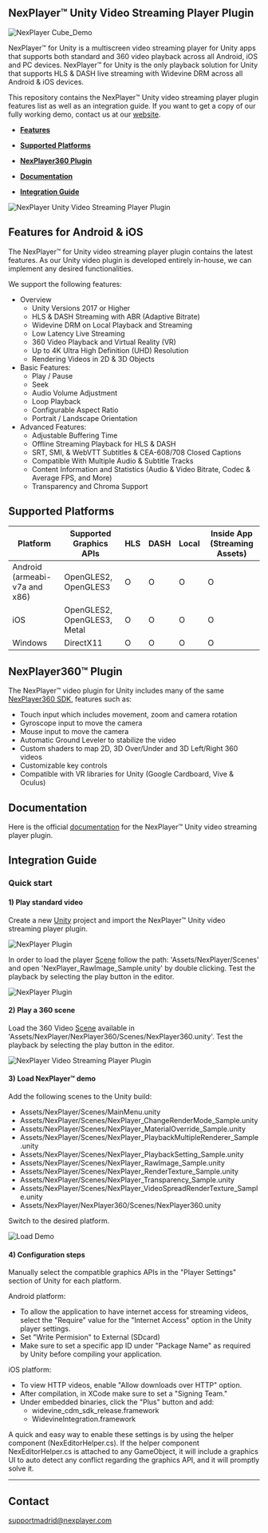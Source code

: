 ## NexPlayer™ Unity Video Streaming Player Plugin



![NexPlayer Cube_Demo](resources/unity_cube_demo3.gif)

NexPlayer™ for Unity is a multiscreen video streaming player for Unity apps that supports both standard and 360 video playback across all Android, iOS and PC devices. NexPlayer™ for Unity is the only playback solution for Unity that supports HLS &amp; DASH live streaming with Widevine DRM across all Android & iOS devices.

This repository contains the NexPlayer™ Unity video streaming player plugin features list as well as an integration guide. If you want to get a copy of our fully working demo, contact us at our [website](https://www.nexplayersdk.com/contact?utm_source=github&utm_medium=organic&utm_campaign=unite&utm_content=20190918--unity).

* **[Features](#features-for-android--ioS)**  

* **[Supported Platforms](#supported-platforms)**

* **[NexPlayer360 Plugin](#nexplayer360-plugin)**

* **[Documentation](#documentation)**

* **[Integration Guide](#integration-guide)**


![NexPlayer Unity Video Streaming Player Plugin](resources/unity_player_3d_scene_12_13_2019.png)

## Features for Android & iOS

The NexPlayer™ for Unity video streaming player plugin contains the latest features. As our Unity video plugin is developed entirely in-house, we can implement any desired functionalities. 

We support the following features:

- Overview
    - Unity Versions 2017 or Higher
    - HLS & DASH Streaming with ABR (Adaptive Bitrate)
    - Widevine DRM on Local Playback and Streaming   
    - Low Latency Live Streaming
    - 360 Video Playback and Virtual Reality (VR)
    - Up to 4K Ultra High Definition (UHD) Resolution
    - Rendering Videos in 2D & 3D Objects
- Basic Features:
    - Play / Pause
    - Seek
    - Audio Volume Adjustment
    - Loop Playback
    - Configurable Aspect Ratio
    - Portrait / Landscape Orientation
- Advanced Features:
    - Adjustable Buffering Time
    - Offline Streaming Playback for HLS & DASH    
    - SRT, SMI, & WebVTT Subtitles & CEA-608/708 Closed Captions 
    - Compatible With Multiple Audio & Subtitle Tracks
    - Content Information and Statistics (Audio & Video Bitrate, Codec & Average FPS, and More)
    - Transparency and Chroma Support
    
## Supported Platforms
| Platform | Supported Graphics APIs | HLS | DASH | Local | Inside App (Streaming Assets) |
| ------ | ------ | ------ | ------ | ------ | ------ |
| Android (armeabi-v7a and x86) | OpenGLES2, OpenGLES3 | O | O | O | O |
| iOS | OpenGLES2, OpenGLES3, Metal | O | O | O | O |
| Windows | DirectX11 | O | O | O | O |



## NexPlayer360™ Plugin
The NexPlayer™ video plugin for Unity includes many of the same [NexPlayer360 SDK](https://www.nexplayersdk.com/360-video-player-sdk/), features such as:
- Touch input which includes movement, zoom and camera rotation
- Gyroscope input to move the camera
- Mouse input to move the camera
- Automatic Ground Leveler to stabilize the video
- Custom shaders to map 2D, 3D Over/Under and 3D Left/Right 360 videos
- Customizable key controls
- Compatible with VR libraries for Unity (Google Cardboard, Vive & Oculus)


## Documentation
Here is the official [documentation](Unity_Integration_Guide.pdf) for the NexPlayer™ Unity video streaming player plugin.


## Integration Guide


### Quick start
#### 1) Play standard video

Create a new [Unity](https://unity3d.com/) project and import the NexPlayer™ Unity video streaming player plugin.

![NexPlayer Plugin](resources/import_package.png)

In order to load the player [Scene](https://docs.unity3d.com/Manual/UsingTheSceneView.html) follow the path: 'Assets/NexPlayer/Scenes' and open 'NexPlayer_RawImage_Sample.unity' by double clicking.
Test the playback by selecting the play button in the editor.

![NexPlayer Plugin](resources/playback_demo.png)

#### 2) Play a 360 scene

Load the 360 Video [Scene](https://docs.unity3d.com/Manual/UsingTheSceneView.html) available in 'Assets/NexPlayer/NexPlayer360/Scenes/NexPlayer360.unity'.
Test the playback by selecting the play button in the editor.

![NexPlayer Video Streaming Player Plugin](resources/360_scene.gif)

#### 3) Load NexPlayer™ demo

Add the following scenes to the Unity build:

- Assets/NexPlayer/Scenes/MainMenu.unity
- Assets/NexPlayer/Scenes/NexPlayer_ChangeRenderMode_Sample.unity
- Assets/NexPlayer/Scenes/NexPlayer_MaterialOverride_Sample.unity
- Assets/NexPlayer/Scenes/NexPlayer_PlaybackMultipleRenderer_Sample.unity   
- Assets/NexPlayer/Scenes/NexPlayer_PlaybackSetting_Sample.unity
- Assets/NexPlayer/Scenes/NexPlayer_RawImage_Sample.unity   
- Assets/NexPlayer/Scenes/NexPlayer_RenderTexture_Sample.unity   
- Assets/NexPlayer/Scenes/NexPlayer_Transparency_Sample.unity   
- Assets/NexPlayer/Scenes/NexPlayer_VideoSpreadRenderTexture_Sample.unity 
- Assets/NexPlayer/NexPlayer360/Scenes/NexPlayer360.unity

Switch to the desired platform.

![Load Demo](resources/unity_scene_setup.png)


#### 4) Configuration steps

Manually select the compatible graphics APIs in the "Player Settings" section of Unity for each platform.

Android platform:
- To allow the application to have internet access for streaming videos, select the "Require" value for the "Internet Access" option in the Unity player settings.
- Set "Write Permision" to External (SDcard)
- Make sure to set a specific app ID under "Package Name" as required by Unity before compiling your application.

iOS platform:
- To view HTTP videos, enable "Allow downloads over HTTP" option.
- After compilation, in XCode make sure to set a "Signing Team."
- Under embedded binaries, click the "Plus" button and add:
   - widevine_cdm_sdk_release.framework
   - WidevineIntegration.framework

A quick and easy way to enable these settings is by using the helper component
(NexEditorHelper.cs). If the helper component NexEditorHelper.cs is attached to any GameObject, it will include a graphics UI to
auto detect any conflict regarding the graphics API, and it will promptly solve it.

-------------------


## Contact
[supportmadrid@nexplayer.com](mailto:supportmadrid@nexplayer.com)

